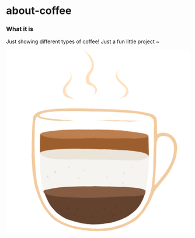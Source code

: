 # about-coffee

### What it is

Just showing different types of coffee! Just a fun little project ~

<img src="https://github.com/desslinga/about-coffee/blob/master/src/assets/coffee.png?raw=true">
